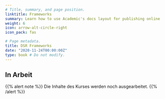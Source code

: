 ```yaml
---
# Title, summary, and page position.
linktitle: Frameworks
summary: Learn how to use Academic's docs layout for publishing online courses, software documentation, and tutorials.
weight: 6
icon: arrow-alt-circle-right
icon_pack: fas

# Page metadata.
title: DSR Frameworks
date: "2020-11-24T00:00:00Z"
type: book # Do not modify.
---
```


## In Arbeit

{{% alert note %}}
Die Inhalte des Kurses werden noch ausgearbeitet.
{{% /alert %}}
